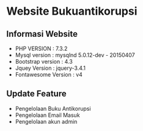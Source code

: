 # Website Bukuantikorupsi

## Informasi Website
- PHP VERSION         : 7.3.2 
- Mysql version       : mysqlnd 5.0.12-dev - 20150407
- Bootstrap version   : 4.3
- Jquey Version       : jquery-3.4.1
- Fontawesome Version : v4

## Update Feature
- Pengelolaan Buku Antikorupsi
- Pengelolaan Email Masuk
- Pengelolaan akun admin

